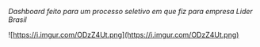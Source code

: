 *Dashboard feito para um processo seletivo em que fiz para empresa Lider Brasil*

![https://i.imgur.com/ODzZ4Ut.png](https://i.imgur.com/ODzZ4Ut.png)
